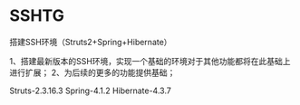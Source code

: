 SSHTG
=====

搭建SSH环境（Struts2+Spring+Hibernate）

1、搭建最新版本的SSH环境，实现一个基础的环境对于其他功能都将在此基础上进行扩展；
2、为后续的更多的功能提供基础；

Struts-2.3.16.3
Spring-4.1.2
Hibernate-4.3.7

